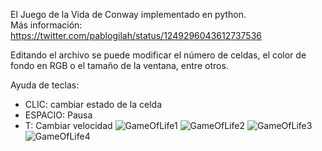 El Juego de la Vida de Conway implementado en python.  
Más información:  https://twitter.com/pablogilah/status/1249296043612737536

Editando el archivo se puede modificar el número de celdas, el color de fondo en RGB o el tamaño de la ventana, entre otros.

Ayuda de teclas:
- CLIC:      cambiar estado de la celda
- ESPACIO:   Pausa
- T:         Cambiar velocidad
![GameOfLife1](https://user-images.githubusercontent.com/63462062/173201504-01137271-7ae3-4ee4-8b88-d1bdde614369.png)
![GameOfLife2](https://user-images.githubusercontent.com/63462062/173201505-005dcfa1-1590-4944-9418-44744eb31e15.png)
![GameOfLife3](https://user-images.githubusercontent.com/63462062/173201506-0af164a4-1932-4652-97ba-745832fe846c.png)
![GameOfLife4](https://user-images.githubusercontent.com/63462062/173201507-caf3ac14-6c2e-4678-ac59-234362a881ff.png)
